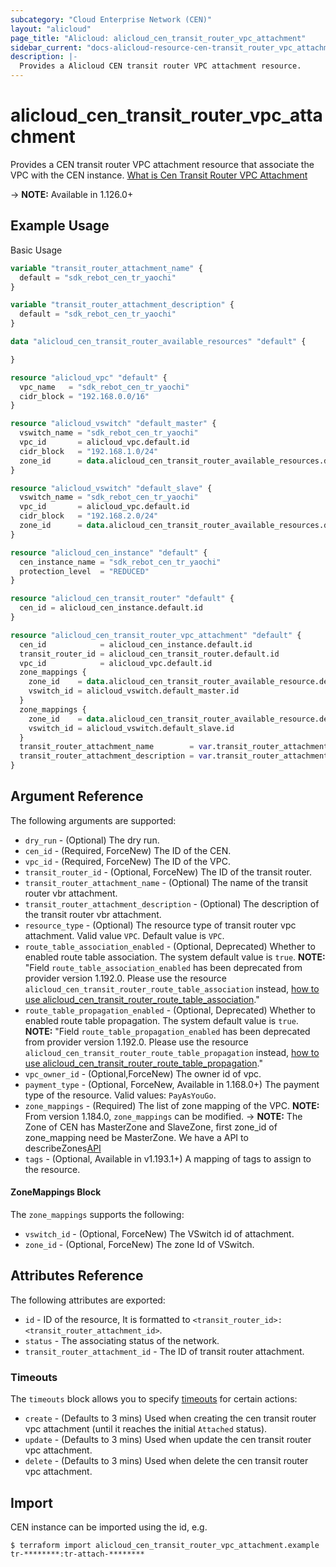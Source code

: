 ```yaml
---
subcategory: "Cloud Enterprise Network (CEN)"
layout: "alicloud"
page_title: "Alicloud: alicloud_cen_transit_router_vpc_attachment"
sidebar_current: "docs-alicloud-resource-cen-transit_router_vpc_attachment"
description: |-
  Provides a Alicloud CEN transit router VPC attachment resource.
---
```


# alicloud\_cen_transit_router_vpc_attachment

Provides a CEN transit router VPC attachment resource that associate the VPC with the CEN instance. [What is Cen Transit Router VPC Attachment](https://help.aliyun.com/document_detail/261358.html)

-> **NOTE:** Available in 1.126.0+

## Example Usage

Basic Usage

```terraform
variable "transit_router_attachment_name" {
  default = "sdk_rebot_cen_tr_yaochi"
}

variable "transit_router_attachment_description" {
  default = "sdk_rebot_cen_tr_yaochi"
}

data "alicloud_cen_transit_router_available_resources" "default" {

}

resource "alicloud_vpc" "default" {
  vpc_name   = "sdk_rebot_cen_tr_yaochi"
  cidr_block = "192.168.0.0/16"
}

resource "alicloud_vswitch" "default_master" {
  vswitch_name = "sdk_rebot_cen_tr_yaochi"
  vpc_id       = alicloud_vpc.default.id
  cidr_block   = "192.168.1.0/24"
  zone_id      = data.alicloud_cen_transit_router_available_resources.default.resources[0].master_zones[0]
}

resource "alicloud_vswitch" "default_slave" {
  vswitch_name = "sdk_rebot_cen_tr_yaochi"
  vpc_id       = alicloud_vpc.default.id
  cidr_block   = "192.168.2.0/24"
  zone_id      = data.alicloud_cen_transit_router_available_resources.default.resources[0].slave_zones[0]
}

resource "alicloud_cen_instance" "default" {
  cen_instance_name = "sdk_rebot_cen_tr_yaochi"
  protection_level  = "REDUCED"
}

resource "alicloud_cen_transit_router" "default" {
  cen_id = alicloud_cen_instance.default.id
}

resource "alicloud_cen_transit_router_vpc_attachment" "default" {
  cen_id            = alicloud_cen_instance.default.id
  transit_router_id = alicloud_cen_transit_router.default.id
  vpc_id            = alicloud_vpc.default.id
  zone_mappings {
    zone_id    = data.alicloud_cen_transit_router_available_resource.default.zones.0.master_zones.0
    vswitch_id = alicloud_vswitch.default_master.id
  }
  zone_mappings {
    zone_id    = data.alicloud_cen_transit_router_available_resource.default.zones.0.slave_zones.0
    vswitch_id = alicloud_vswitch.default_slave.id
  }
  transit_router_attachment_name        = var.transit_router_attachment_name
  transit_router_attachment_description = var.transit_router_attachment_description
}
```
## Argument Reference

The following arguments are supported:

* `dry_run` - (Optional) The dry run.
* `cen_id` - (Required, ForceNew) The ID of the CEN.
* `vpc_id` - (Required, ForceNew) The ID of the VPC.
* `transit_router_id` - (Optional, ForceNew) The ID of the transit router.
* `transit_router_attachment_name` - (Optional) The name of the transit router vbr attachment.
* `transit_router_attachment_description` - (Optional) The description of the transit router vbr attachment.
* `resource_type` - (Optional) The resource type of transit router vpc attachment. Valid value `VPC`. Default value is `VPC`.
* `route_table_association_enabled` - (Optional, Deprecated) Whether to enabled route table association. The system default value is `true`. **NOTE:** "Field `route_table_association_enabled` has been deprecated from provider version 1.192.0. Please use the resource `alicloud_cen_transit_router_route_table_association` instead, [how to use alicloud_cen_transit_router_route_table_association](https://registry.terraform.io/providers/aliyun/alicloud/latest/docs/resources/cen_transit_router_route_table_association)."
* `route_table_propagation_enabled` - (Optional, Deprecated) Whether to enabled route table propagation. The system default value is `true`. **NOTE:** "Field `route_table_propagation_enabled` has been deprecated from provider version 1.192.0. Please use the resource `alicloud_cen_transit_router_route_table_propagation` instead, [how to use alicloud_cen_transit_router_route_table_propagation](https://registry.terraform.io/providers/aliyun/alicloud/latest/docs/resources/cen_transit_router_route_table_propagation)."
* `vpc_owner_id` - (Optional,ForceNew) The owner id of vpc.
* `payment_type` - (Optional, ForceNew, Available in 1.168.0+) The payment type of the resource. Valid values: `PayAsYouGo`.
* `zone_mappings` - (Required) The list of zone mapping of the VPC. **NOTE:** From version 1.184.0, `zone_mappings` can be modified.
-> **NOTE:** The Zone of CEN has MasterZone and SlaveZone, first zone_id of zone_mapping need be MasterZone. We have a API to describeZones[API](https://help.aliyun.com/document_detail/261356.html)
* `tags` - (Optional, Available in v1.193.1+) A mapping of tags to assign to the resource.

#### ZoneMappings Block

The `zone_mappings` supports the following:

* `vswitch_id` - (Optional, ForceNew) The VSwitch id of attachment.
* `zone_id` - (Optional, ForceNew) The zone Id of VSwitch.

## Attributes Reference

The following attributes are exported:

* `id` - ID of the resource, It is formatted to `<transit_router_id>:<transit_router_attachment_id>`.
* `status` - The associating status of the network.
* `transit_router_attachment_id` - The ID of transit router attachment. 

### Timeouts

The `timeouts` block allows you to specify [timeouts](https://www.terraform.io/docs/configuration-0-11/resources.html#timeouts) for certain actions:

* `create` - (Defaults to 3 mins) Used when creating the cen transit router vpc attachment (until it reaches the initial `Attached` status).
* `update` - (Defaults to 3 mins) Used when update the cen transit router vpc attachment.
* `delete` - (Defaults to 3 mins) Used when delete the cen transit router vpc attachment.

## Import

CEN instance can be imported using the id, e.g.

```shell
$ terraform import alicloud_cen_transit_router_vpc_attachment.example tr-********:tr-attach-********
```
